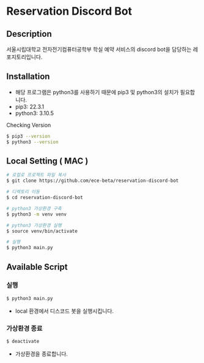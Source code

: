 # Reservation Discord Bot

## Description

서울시립대학교 전자전기컴퓨터공학부 학실 예약 서비스의 discord bot을 담당하는 레포지토리입니다.

## Installation

- 해당 프로그램은 python3를 사용하기 때문에 pip3 및 python3의 설치가 필요합니다.
- pip3: 22.3.1
- python3: 3.10.5

Checking Version
```bash
$ pip3 --version
$ python3 --version
```

## Local Setting ( MAC )
```bash
# 로컬로 프로젝트 파일 복사
$ git clone https://github.com/ece-beta/reservation-discord-bot

# 디렉토리 이동
$ cd reservation-discord-bot

# python3 가상환경 구축
$ python3 -m venv venv 

# python3 가상환경 실행
$ source venv/bin/activate

# 실행
$ python3 main.py
```

## Available Script

### 실행 

```bash
$ python3 main.py
```

- local 환경에서 디스코드 봇을 실행시킵니다.

### 가상환경 종료

```bash
$ deactivate 
```

- 가상환경을 종료합니다.